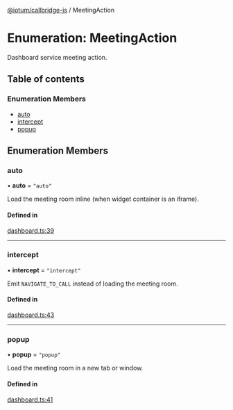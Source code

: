 [@iotum/callbridge-js](../README.md) / MeetingAction

# Enumeration: MeetingAction

Dashboard service meeting action.

## Table of contents

### Enumeration Members

- [auto](MeetingAction.md#auto)
- [intercept](MeetingAction.md#intercept)
- [popup](MeetingAction.md#popup)

## Enumeration Members

### auto

• **auto** = ``"auto"``

Load the meeting room inline (when widget container is an iframe).

#### Defined in

[dashboard.ts:39](https://github.com/iotum/callbridge-js/blob/b881159/src/dashboard.ts#L39)

___

### intercept

• **intercept** = ``"intercept"``

Emit `NAVIGATE_TO_CALL` instead of loading the meeting room.

#### Defined in

[dashboard.ts:43](https://github.com/iotum/callbridge-js/blob/b881159/src/dashboard.ts#L43)

___

### popup

• **popup** = ``"popup"``

Load the meeting room in a new tab or window.

#### Defined in

[dashboard.ts:41](https://github.com/iotum/callbridge-js/blob/b881159/src/dashboard.ts#L41)
